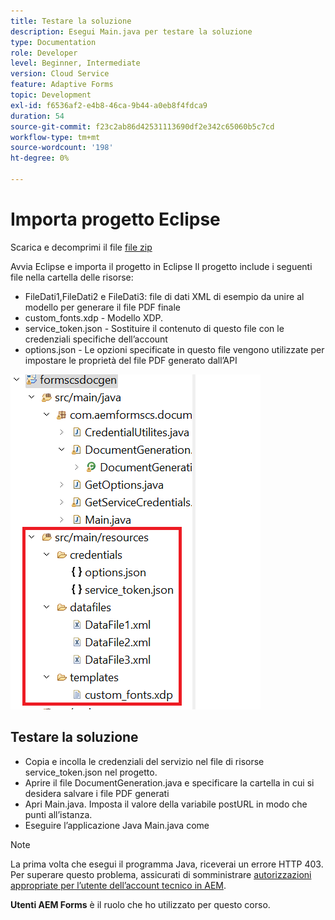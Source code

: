 ```yaml
---
title: Testare la soluzione
description: Esegui Main.java per testare la soluzione
type: Documentation
role: Developer
level: Beginner, Intermediate
version: Cloud Service
feature: Adaptive Forms
topic: Development
exl-id: f6536af2-e4b8-46ca-9b44-a0eb8f4fdca9
duration: 54
source-git-commit: f23c2ab86d42531113690df2e342c65060b5c7cd
workflow-type: tm+mt
source-wordcount: '198'
ht-degree: 0%

---
```


# Importa progetto Eclipse

Scarica e decomprimi il file [file zip](./assets/aem-forms-cs-doc-gen.zip)

Avvia Eclipse e importa il progetto in Eclipse Il progetto include i seguenti file nella cartella delle risorse:

* FileDati1,FileDati2 e FileDati3: file di dati XML di esempio da unire al modello per generare il file PDF finale
* custom_fonts.xdp - Modello XDP.
* service_token.json - Sostituire il contenuto di questo file con le credenziali specifiche dell’account
* options.json - Le opzioni specificate in questo file vengono utilizzate per impostare le proprietà del file PDF generato dall’API

![resources-file](./assets/resource-files.png)

## Testare la soluzione

* Copia e incolla le credenziali del servizio nel file di risorse service_token.json nel progetto.
* Aprire il file DocumentGeneration.java e specificare la cartella in cui si desidera salvare i file PDF generati
* Apri Main.java. Imposta il valore della variabile postURL in modo che punti all’istanza.
* Eseguire l’applicazione Java Main.java come

>[!NOTE]
> La prima volta che esegui il programma Java, riceverai un errore HTTP 403. Per superare questo problema, assicurati di somministrare [autorizzazioni appropriate per l’utente dell’account tecnico in AEM](https://experienceleague.adobe.com/docs/experience-manager-learn/getting-started-with-aem-headless/authentication/service-credentials.html?lang=en#configure-access-in-aem).

**Utenti AEM Forms** è il ruolo che ho utilizzato per questo corso.
